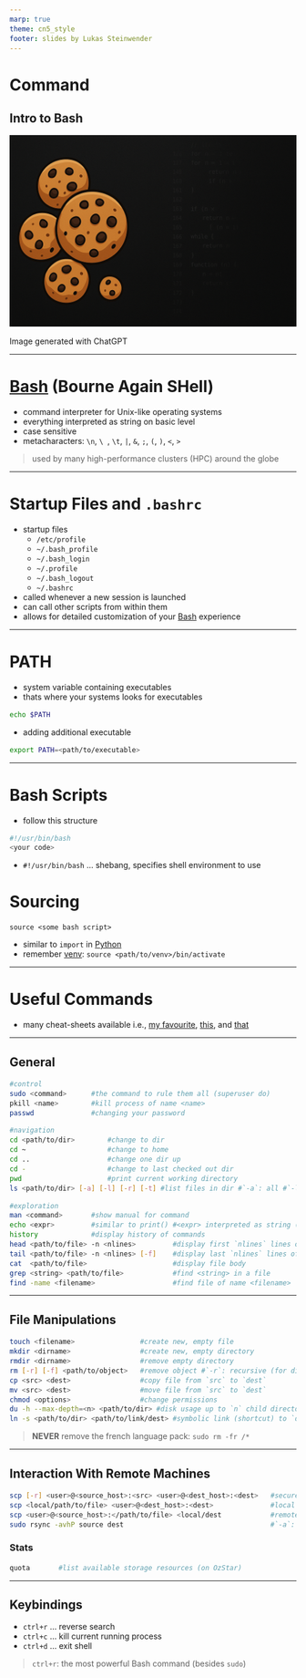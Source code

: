 ```yaml
---
marp: true
theme: cn5_style
footer: slides by Lukas Steinwender
---
```


<!-- _class: titleslide -->
# Command
## Intro to Bash

![bg](../../gfx/TitlePage.png)
<div class="footnote">Image generated with ChatGPT</div>

---

# [Bash](https://www.gnu.org/software/bash/) (Bourne Again SHell)
* command interpreter for Unix-like operating systems
* everything interpreted as string on basic level
* case sensitive
* metacharacters: `\n`, `\ `, `\t`, `|`, `&`, `;`, `(`, `)`, `<`, `>`

> used by many high-performance clusters (HPC) around the globe

--- 
# Startup Files and `.bashrc`
* startup files
    * `/etc/profile`
    * `~/.bash_profile`
    * `~/.bash_login`
    * `~/.profile`
    * `~/.bash_logout`
    * `~/.bashrc`
* called whenever a new session is launched
* can call other scripts from within them
* allows for detailed customization of your [Bash](#bash-bourne-again-shell) experience

---
# PATH
* system variable containing executables
* thats where your systems looks for executables
```bash
echo $PATH
```

* adding additional executable
```bash
export PATH=<path/to/executable>
```

---
# Bash Scripts
* follow this structure 
```bash
#!/usr/bin/bash
<your code>
```
* `#!/usr/bin/bash` ... shebang, specifies shell environment to use

# Sourcing
```
source <some bash script>
```
* similar to `import` in [Python](../day1_02_python/01_python_slides.md)
* remember [venv](../day1_02_python/01_python_slides.md): `source <path/to/venv>/bin/activate`

---
# Useful Commands

* many cheat-sheets available i.e., [my favourite](https://github.com/RehanSaeed/Bash-Cheat-Sheet), [this](https://www.guru99.com/linux-commands-cheat-sheet.html), and [that](https://github.com/0nn0/terminal-mac-cheatsheet?tab=readme-ov-file#english-version)


---
## General
```bash
#control
sudo <command>      #the command to rule them all (superuser do)
pkill <name>        #kill process of name <name>
passwd              #changing your password                                                 
```
```bash
#navigation
cd <path/to/dir>        #change to dir
cd ~                    #change to home
cd ..                   #change one dir up
cd -                    #change to last checked out dir
pwd                     #print current working directory
ls <path/to/dir> [-a] [-l] [-r] [-t] #list files in dir #`-a`: all #`-l`: long #`-r`: reverse #`-t`: sort by time
```
```bash
#exploration
man <command>       #show manual for command
echo <expr>         #similar to print() #<expr> interpreted as string (use "$(expr)" to evaluate)
history             #display history of commands
head <path/to/file> -n <nlines>         #display first `nlines` lines of a file 
tail <path/to/file> -n <nlines> [-f]    #display last `nlines` lines of a file #`-f` : follow file changes
cat  <path/to/file>                     #display file body
grep <string> <path/to/file>            #find <string> in a file
find -name <filename>                   #find file of name <filename>
```
---

## File Manipulations
```bash
touch <filename>                #create new, empty file
mkdir <dirname>                 #create new, empty directory
rmdir <dirname>                 #remove empty directory
rm [-r] [-f] <path/to/object>   #remove object #`-r`: recursive (for directories) #`-f`: force
cp <src> <dest>                 #copy file from `src` to `dest`
mv <src> <dest>                 #move file from `src` to `dest`
chmod <options>                 #change permissions
du -h --max-depth=<n> <path/to/dir> #disk usage up to `n` child directories
ln -s <path/to/dir> <path/to/link/dest> #symbolic link (shortcut) to `dir` in `dest`                            
```
> **NEVER** remove the french language pack:
> `sudo rm -fr /*`


---
## Interaction With Remote Machines
```bash
scp [-r] <user>@<source_host>:<src> <user>@<dest_host>:<dest>   #secure copy files from `source_host` to `dest_host` #`-r` recursive
scp <local/path/to/file> <user>@<dest_host>:<dest>              #local  --> remote
scp <user>@<source_host>:</path/to/file> <local/dest            #remote --> local
sudo rsync -avhP source dest                                    #`-a`: archive #`-v`: verbose #`-h`: human readable #`-P`: progress
```

### Stats
```bash
quota       #list available storage resources (on OzStar)
```
---
## Keybindings
* `ctrl+r` ... reverse search
* `ctrl+c` ... kill current running process
* `ctrl+d` ... exit shell

> `ctrl+r`: the most powerful Bash command
> (besides `sudo`)